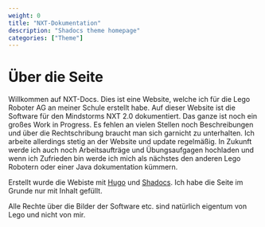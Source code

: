 ```yaml
---
weight: 0
title: "NXT-Dokumentation"
description: "Shadocs theme homepage"
categories: ["Theme"]
---
```


# Über die Seite

Willkommen auf NXT-Docs. Dies ist eine Website, welche ich für die Lego Roboter AG an meiner Schule erstellt habe. Auf dieser Website ist die Software für den Mindstorms NXT 2.0 dokumentiert. Das ganze ist noch ein großes Work in Progress. Es fehlen an vielen Stellen noch Beschreibungen und über die Rechtschribung braucht man sich garnicht zu unterhalten. Ich arbeite allerdings stetig an der Website und update regelmäßig. In Zukunft werde ich auch noch Arbeitsaufträge und Übungsaufgagen hochladen und wenn ich Zufrieden bin werde ich mich als nächstes den anderen Lego Robotern oder einer Java dokumentation kümmern.

Erstellt wurde die Webiste mit [Hugo](https://gohugo.io/) und [Shadocs](https://shadocs.netlify.app/). Ich habe die Seite im Grunde nur mit Inhalt gefüllt.

Alle Rechte über die Bilder der Software etc. sind natürlich eigentum von Lego und nicht von mir.
